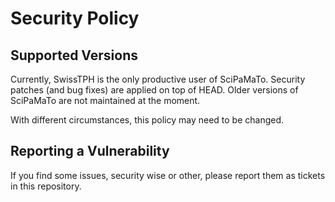 # Security Policy

## Supported Versions

Currently, SwissTPH is the only productive user of SciPaMaTo.
Security patches (and bug fixes) are applied on top of HEAD.
Older versions of SciPaMaTo are not maintained at the moment.

With different circumstances, this policy may need to be changed.

## Reporting a Vulnerability

If you find some issues, security wise or other,
please report them as tickets in this repository.
